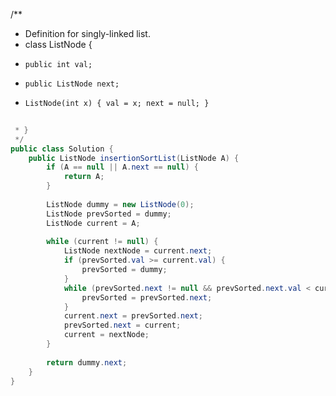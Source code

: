 /**
 * Definition for singly-linked list.
 * class ListNode {
 *     public int val;
 *     public ListNode next;
 *     ListNode(int x) { val = x; next = null; }
````Java
 
 * }
 */
public class Solution {
    public ListNode insertionSortList(ListNode A) {
        if (A == null || A.next == null) {
            return A;
        }
        
        ListNode dummy = new ListNode(0);
        ListNode prevSorted = dummy;
        ListNode current = A;
        
        while (current != null) {
            ListNode nextNode = current.next;
            if (prevSorted.val >= current.val) {
                prevSorted = dummy;
            }
            while (prevSorted.next != null && prevSorted.next.val < current.val) {
                prevSorted = prevSorted.next;
            }
            current.next = prevSorted.next;
            prevSorted.next = current;
            current = nextNode;
        }
        
        return dummy.next;
    }
}

````
